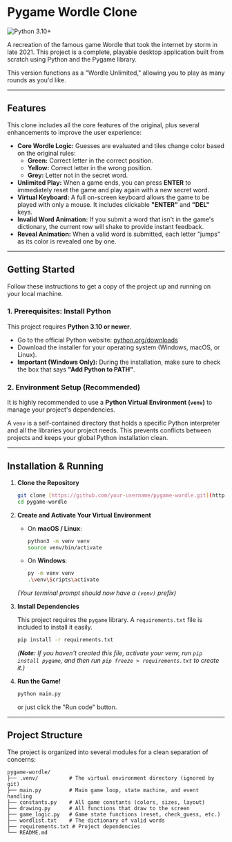 # Pygame Wordle Clone

![Python 3.10+](https://img.shields.io/badge/python-3.10+-blue.svg)

A recreation of the famous game Wordle that took the internet by storm in late 2021. This project is a complete, playable desktop application built from scratch using Python and the Pygame library.

This version functions as a "Wordle Unlimited," allowing you to play as many rounds as you'd like.

---

## Features

This clone includes all the core features of the original, plus several enhancements to improve the user experience:

* **Core Wordle Logic:** Guesses are evaluated and tiles change color based on the original rules:
    * **Green:** Correct letter in the correct position.
    * **Yellow:** Correct letter in the wrong position.
    * **Grey:** Letter not in the secret word.
* **Unlimited Play:** When a game ends, you can press **ENTER** to immediately reset the game and play again with a new secret word.
* **Virtual Keyboard:** A full on-screen keyboard allows the game to be played with only a mouse. It includes clickable **"ENTER"** and **"DEL"** keys.
* **Invalid Word Animation:** If you submit a word that isn't in the game's dictionary, the current row will shake to provide instant feedback.
* **Reveal Animation:** When a valid word is submitted, each letter "jumps" as its color is revealed one by one.

---

## Getting Started

Follow these instructions to get a copy of the project up and running on your local machine.

### 1. Prerequisites: Install Python

This project requires **Python 3.10 or newer**.

* Go to the official Python website: [python.org/downloads](https://www.python.org/downloads/)
* Download the installer for your operating system (Windows, macOS, or Linux).
* **Important (Windows Only):** During the installation, make sure to check the box that says **"Add Python to PATH"**.

### 2. Environment Setup (Recommended)

It is highly recommended to use a **Python Virtual Environment (`venv`)** to manage your project's dependencies.

A `venv` is a self-contained directory that holds a specific Python interpreter and all the libraries your project needs. This prevents conflicts between projects and keeps your global Python installation clean.

---

## Installation & Running

1.  **Clone the Repository**
    ```bash
    git clone [https://github.com/your-username/pygame-wordle.git](https://github.com/your-username/pygame-wordle.git)
    cd pygame-wordle
    ```

2.  **Create and Activate Your Virtual Environment**

    * On **macOS / Linux**:
        ```bash
        python3 -m venv venv
        source venv/bin/activate
        ```

    * On **Windows**:
        ```bash
        py -m venv venv
        .\venv\Scripts\activate
        ```
    *(Your terminal prompt should now have a `(venv)` prefix)*

3.  **Install Dependencies**

    This project requires the `pygame` library. A `requirements.txt` file is included to install it easily.
    ```bash
    pip install -r requirements.txt
    ```
    *(**Note:** If you haven't created this file, activate your venv, run `pip install pygame`, and then run `pip freeze > requirements.txt` to create it.)*

4.  **Run the Game!**
    ```bash
    python main.py
    ```
    or just click the "Run code" button.

---

## Project Structure

The project is organized into several modules for a clean separation of concerns:

```
pygame-wordle/ 
├── .venv/          # The virtual environment directory (ignored by git) 
├── main.py         # Main game loop, state machine, and event handling 
├── constants.py    # All game constants (colors, sizes, layout)
├── drawing.py      # All functions that draw to the screen 
├── game_logic.py   # Game state functions (reset, check_guess, etc.) 
├── wordlist.txt    # The dictionary of valid words 
├── requirements.txt # Project dependencies 
└── README.md
```